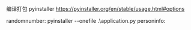 编译打包 pyinstaller
https://pyinstaller.org/en/stable/usage.html#options

randomnumber:  pyinstaller --onefile .\application.py
personinfo: 